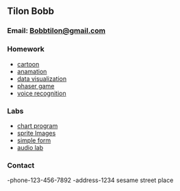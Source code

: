 ## Tilon Bobb


### Email: Bobbtilon@gmail.com
###  Homework
- [cartoon](https://codepen.io/kingtilon1/pen/dyZjPry)
- [anamation](./anamation.html)
- [data visualization](./indexes.html)
- [phaser game](./game.html)
 - [voice recognition](./hi.html)
 ### Labs
- [chart program](https://codepen.io/kingtilon1/pen/popJaYR)
 - [sprite Images](./test.html)
 - [simple form](.//form.html)
 - [audio lab](./audiolab3.html)

###  Contact
-phone-123-456-7892
-address-1234 sesame street place




